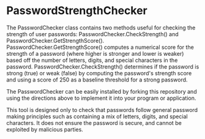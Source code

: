 # PasswordStrengthChecker

The PasswordChecker class contains two methods useful for checking the strength of user passwords: PasswordChecker.CheckStrength() and PasswordChecker.GetStrengthScore(). PasswordChecker.GetStrengthScore() computes a numerical score for the strength of a password (where higher is stronger and lower is weaker) based off the number of letters, digits, and special characters in the password. PasswordChecker.CheckStrength() determines if the password is strong (true) or weak (false) by computing the password's strength score and using a score of 250 as a baseline threshold for a strong password.

The PasswordChecker can be easily installed by forking this repository and using the directions above to implement it into your program or application.

This tool is designed only to check that passwords follow general password making principles such as containing a mix of letters, digits, and special characters. It does not ensure the password is secure, and cannot be exploited by malicious parties.
